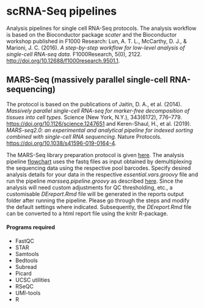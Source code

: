 # scRNA-Seq pipelines

Analysis pipelines for single cell RNA-Seq protocols. The analysis workflow is based on the Bioconductor package *scater* and the Bioconductor workshop published in F1000 Research: Lun, A. T. L., McCarthy, D. J., & Marioni, J. C. (2016). *A step-by-step workflow for low-level analysis of single-cell RNA-seq data.* F1000Research, 5(0), 2122. http://doi.org/10.12688/f1000research.9501.1.

## MARS-Seq (massively parallel single-cell RNA-sequencing)
The protocol is based on the publications of Jaitin, D. A., et al. (2014). *Massively parallel single-cell RNA-seq for marker-free decomposition of tissues into cell types.* Science (New York, N.Y.), 343(6172), 776–779. https://doi.org/10.1126/science.1247651 and Keren-Shaul, H., et al. (2019). *MARS-seq2.0: an experimental and analytical pipeline for indexed sorting combined with single-cell RNA sequencing.* Nature Protocols. https://doi.org/10.1038/s41596-019-0164-4.

The MARS-Seq library preparation protocol is given [here](https://github.com/imbforge/NGSpipe2go/blob/master/resources/MARS-Seq_protocol_Step-by-Step_MML.pdf). The analysis pipeline [flowchart](https://www.draw.io/?lightbox=1&highlight=0000ff&edit=_blank&layers=1&nav=1&title=NGSpipe2go_MARSseq_pipeline.html#R7V1bk5u4Ev41rso%2B2AWI6%2BNcczmbZHdmtrLZl5RAwibB4AD2jPPrjyQE5iLb2AMGz2SzlRgBQq1utb5utVojcDV%2FehvBxexjiLA%2FUiT0NALXI0WRgaWSf2jJOi0xDSMtmEYe4g9tCu69X5gXSrx06SEclx5MwtBPvEW50AmDADtJqQxGUfhYfswN%2FfJXF3CKawX3DvTrpV88lMx4qaxbmxvvsDed8U%2BbCqfPhs6PaRQuA%2F69IAxwemcOs2o4jfEMovCxUARuRuAqCsMk%2FTV%2FusI%2B7dasx9L3brfczZsc4SBp8sI76YM7%2B2Qm%2Fmp2Z396d3%2F77de7ccaAFfSXvC9Giu6TCi%2BRt6K963vTgN3Qfy5pUy8j1g35Jfk15f%2By1%2ByoWkKaxOrKSllnJOus72fJ3Ce%2FZHLPhzb2L%2FMuvQr9MGIPgVv2H3kkTqLwR84k0omXbhgkXKJknbYbxjOMeI2snvzK9Xy%2FUOmNTv%2FklWZ3GA%2FB5TSCyCN9Wyl2wrnnkEuJPuLDOOa%2Fc%2FZKOZFF3nB2rXCU4KdCEefVWxzOcRKtySP8rmVx1vAhlYnRY0E%2BdV42K4gmUHkh5GNimle9EQ7yg8uHWFZ%2BfUmuH6R%2F%2F%2Ftwe3cTzWX08Hb9fqxqNd5hRIYRv8S%2BHT7ebAoKfU%2B7JIySWTgNA%2Bj%2FGYYLzpDvOEnWnHlwmYSkqCAO%2BMlL%2FqWvTzR%2B9ZVXRn9fPxUv1tlFQEgtvEQvv2b10YvNa%2Bxq8x66oIqEXDqUq5THtPDW87Pm1EXv%2B3K%2ByMjn4rGV83G4jBzebSvn09%2F3X5Yflte%2F%2Fnt4%2F3D7NV79NwYmV3wwmuJkx4MWr5F2%2Fk5JirAPE29V1nHPEQthc%2BTfOmSoOgRIclmHyHUlokpWXYloVldKRJNrzCsqkY2WOIEmye4cpkk2uqNFTVISuGfokIYqBIC%2BVMjnh88%2Fvs%2FMbz%2F%2FfUiU22%2Bfvsi6PTbPRSbqjBP2Y7fMU80%2B1T3YrezLapvq1RJjM41Pb4xjxpoL8oCsLp4E08GVMrq4nEMvoD3qLbDvEfVJCi93zxTpV3dPIHubnNkoWaPk7dNVvIBBtQxSTnpJhew5jOIY%2F5xkxEzIJBWu1sWqs97PSgykG6alSxoZFCYGRDM7xA5SATR027VsMMamrRkaxiq5BLpt24qDZAdoigV123CABUxHdTEufWQWYbf0mVmSUFvrggqHcjv1ktnSnpB5ilx4c9sNiUySn5%2Fe3tOmK9OQXNh%2BaFMRgnGCCRtuM6Ji8vvjxd09IZTd3k%2FykfKxveqM5VAgBiJuHS40R8t0KyNjzHSOl0CbvF0YG8QCx64XeIkX0jHzxqZ3%2FmhzsPRPtx9CFDN1Fy%2BwwxQescMpodTqDtHSpxJ4%2FvRhIttB4kGqkWGAcuLGlGzPJbCCTTOQqHU6%2FI4guAUZfMLOMqH9XZDBLS3ZDtnbQLqyUkK6Zh3oAkMAdGWlBaArnqUF82SlCwjcX9CfRM0uiGFAiU8xSwYwzKwg9z2pwu7aOVE37kO51mWKwL%2BQlTVGG%2Fx7f4Uekzb%2BsbGilRhmlCsIXTcmIKjKhLzRzzBXrT7BZvb7awl47jNASubHxhrZYoBsA6nHYFK9qUExKJeEvschUdd4dvhEFZ4XTFOVZ4cRwtGYFJOLFKTwccEUokQGgZbfKTqB6e2RArBK%2F%2BRPLCBCed3KrvmjOZZ0iHaNCPaKJ8lTyZdSRZDI0pFsaARHQhmakiqbMjHwVVm1FRNiAMeG60imbLkQqZJiIKgoKkGNuiPJmuNqlmVrkia5BDD2gyC3Epr2UvX2odhvv7MpLc3AVl14tktGdSLF81IfOkSWSZMcJhqFCqXaU7kAFZ5StktRYodoXSusEZqgaomXFRB%2BkU9f3zDwAf117BGmkNEoTVPAxdY5pKzvqYhTDkopAiDP6XBONONlYMeLlAqCzidpL%2Fzv8yr%2B8kBIefO%2Fz%2BMvD39MCv3uCXhRb2W9RMjE%2BmO0sN4Lh%2FTLWzLOF4SIgOCuONVdZMAFuY6sSuFQCWpY%2FytpGC0UDRlang77LSiWoivPgf4Fd3EnFA9cZg5vH7v0rZA85frMI%2BgyJ2ARGTzOvATfEyVAa3yM4GLXfN0czKllzy9QDQG6E8A7sys8LO9ePfqNu8q9pQwMeP0T4%2Biz%2FZ0uvhMtT9dYXiywKivyrbBKc0zD0F3FdWVVtTRXA44MNUuxDNdFrmqPDUszoSa7wJKwjWTJcmXbtDCWVclUbaSrBG8BYlz3BKu2kJn2kHgyO8Cd9toAVEzwjp87P46exHK44KQqNauW4Y2DYcXBk7ANIydE7ZNRqVdEQFe4YhGGfnv0pLVJ74kUSW%2BIYqfaMHSpoHo%2Bpjz6oxcaiW5vkWm8Ok5lsJzbOOqFLrqK2jpVrFLpjU9wQ09kOa1KJCeLVLqcBz0zjOnj9miTHPKGzP6iP6U3zN5kI%2FCRfqkXGqepBdgWjdOCQZkpk1Rrnp60yWTSHmEwoLgzTGbMMYBgArsi6TDrbbeVohTgMzdrWjX32jftZE3kuBeYdrJpHQz7yWUB%2BR9g7uVRr7%2FNvSbmXuPAnUH52eU9wSAvwx5ka8vE5ApcbzraYRDalk7sOdWxDEfVkORAxQKuCl1Amo0NyxxDR1cNHWi6AlxFNxCUbE2FEoCSrNsmVA0DA83W%2B%2FKzb6OTmwblu79NwsYezXyuY7EZlNzHMPpBl%2FlHdJtAAKdshoxwqiYE%2BOmeLoXyxXYeeJq10g8dGiFQlEqKIIKQvhFgTNTpTv%2F6bz%2FwWTSsRwd1%2B4hFBVozxKJ35YxWeo04PTd0koWuDAad7HNGL4RTypw03wvSWUNabPBGWj5mI4Pe0wv3iIAnYz5aLti8EaTRVtt2LmQFf21C8kRBWnYj5bCols1qTx1Fajrs6U1TDJEuGbg6FCjlEWuTFYziBrGttq1JJkJABrJK9wwiKMvQNhSXTFuujvBYdmXdcB1Zl1XTwrqjaQoCBkaWjW0EFNUhvxTVsDtHTHlcYQEv7SU37bNtjzVGUBzqHiIn3UhF1fMUhSuPOnVLoYoiad%2BJOlgLWPd%2BIi%2BWOqlEueC76WuUVmFIpPQmxUIMBR3uKyr06l6%2FgbLbbzC8BWFNAg29BvLhk%2FDxXgORQVmZqLuNmsw%2BONiwSbUMpcoVtBI2Kdyi0%2Bu2rT4BUytbezI%2BNUNQfblzFFHM8mAQ1aVHhgKZrOekJxwadUUzBBQj%2FV8kpqJETqiRT7d0NMFUGjQlV3V028EImSowsa0AZAIZ27qEXHNsOsCF2JGAK9u6ogFX1aCFFRtbyNXIq%2BRJWXLoZu8eMNVectM%2B2%2FbYoV6pKg45kj9ksogbskeVNAe5UCddb5q2gh3TMV1g2bplOa6q4rFmIdXWdF1zJQNDxzVtCWLyhuI4wDQVSBCzZWq21R97dlBb4E79qSNchn0D203oK9M2KS5gZI2yTTm5FI744l2Efy69CNN7zjJOaJ%2FXVJUofKMCNweNHvVsF8Ve9Ch15sLReoeK6qG9%2BEqgInh9WFGwf7%2BdPeGNFwb1flxtOei6JfPG31dMzTZBZD%2BXRKsltIWbmI5UfcJH1my2CZI21veCH%2Bk3W53UyGPkb5fc%2BOlM0uJ8qtpr7oMiTq%2Bb%2ByK9U1HifInqT3Z1DfQtqpslJuEVS6O2%2FfKaYpVUhCKIEhcmGTrCMd%2FEJyDMGLJnw153aYfKmkTZrUq6S%2BnR1HTUJKHeeYZKYK9eRBFcFx5Y0Fkm3j7taJWcM6ouVaQirfHYKUcoI8pu98RrkZGWWV%2FnLagu5FW27aZCyt%2FaMP25MgR4OsG2ZEgIWwa0P2WPHG2DLWA4sKWp0lJP5fASslx%2F8SwvMbjb7EWNWW70yXL5bPKPDYRbHdkVzbilnI0pOQxuAasPyGdk0DODBeXpeu%2FzmqI%2FZ3pvbKLeP1zcNTZQ7zCPz1ssaJBgl6bo3aeL1L0aEwYfbouqBc50aYt2m7FH7dn2FPdt3clIneHje8ouaRPjU9FRdI2r0M18iatszdNurAbnzT2EmAqrcGRTcsf7AYy2ZByNwgSmEYGpXuJjlzRLuyT%2Fk767oqpMu6ZZGjSa1S67Jv%2FTx6PkKgxI1dBjrMVEXB9xnIzqSVJbEAJVkiflPECZm3KfYxmoB0tBQ5ZvTx6zf%2FGBJcriSxDSEYuen5fJYknVGM1gTkXmoqbEyM2fzi4V1t8aZx6OE%2BZkeEzDSWk2kU27m8TbPD%2BItSiwWZbfWzj3fCpr77C%2FwrTW0SnWTwzdLIk5AA3zMXQWAps1YDByLtVEPcLx0k92LvH3J%2BwOQZlFEX%2FzSEDAKFsVpBcho3A59%2FjqH3Nqj2iKxjFaLnwvXTfcnZ3xpAugr35U6hyI7h%2BVh%2B%2BkazgqzcGPSj%2BcDnRIkpaNs%2BHohL5PwB5bhk9nHwwdOj6zSWpYAt6BMBtSU2HuLNd7ry7VwZ4acbwfIDvaY%2F8REZz1A9knmrV7MFqtjqkjTE2fgSq2Y4PTrm9SsiZ3c7QrKM1Gtmxix1UMR3FNGyLbdRQLYkszsGRJ8ljBpmpR1KqTEQwUWYaWizQMVYAkG2mGa1hQ1fTyHssugtI4lLrN2XUbz7xg%2FY2nAv%2BWlhND%2BVsar3W7rQvS7qvcPX344PXNhBFAmjGZYX%2BBo3hyt4tVUDYdLBvINGlqd0cGwNEAQBbCpoSQA8aOKztY0lTgKgjapu7Kli3bsuZgmg1edg1Zs7GGzSGyak9fZDwTP3Y24YUfQ%2BS5VPkyoWMGBLcYRoWQwULoYb6lZRN1mBCOxTOi0PIclOkulwJxh8UYvjwwLwvD7UQxim3kABcDoOdvMxUcMXWy4Lgc2%2FAPb4BNp9EMauvbSLcsQ4DyMgTQmkUztLgi4QUujvAT0WHenPVTw8UJRLXBPN1eSn21TCdkm%2BDSsDoWTOd7dgS5IHe%2BelEh5uCFDPVUQXXdBtEBpd%2BFDPGy94CiW7qJyT1dpEN2DuLwY3LjpU19jkoUwGS9wPFR%2BoU5OhkMYXtqyXCntK8X%2BDRapUrD4WpFexFqRZUGGJubrcINwcPTzWl%2Brbpvmp6mobYez%2Fm8KJxXmy2lnfmi8SEqz42MOyp6RzXLMFjTStE4e5%2FXdbkiYd1E7%2FCJ4Fu68HZgGA97icXx0AUAgpILCwObFboO57PNHkpOx%2BHzWBFNnM88Vo3z0QRrbP3D4xev4U4Ij42G6s7sKTtUri1sOFfsx8aqxCHDlqVatr3pF296iu1paQsPVxXFieR8VEUV8mr6AC3pXo%2BP6xPxtqMcBIfcC7tZFUvKyXTDBUL%2FfHx%2FmZ5b8EDGqkQ3uP4sx0SI9EVxqQEi5p8nFeWO%2B%2FwkBMmNmJ%2F%2FjnUH%2FQDbi8okGyJmajMX3p28MzynvLJxEgBDqCKQiROShKzZh6uo4iHW56OiqmhGMYeIZozfaKYthaU1Dbno3dk3xQG%2BDNH6KlwpjTFNlJlHZAjAKYvdXTHdQ2ujH8TBlK5LnsLTRz9Jc9ySxigH65OUT2enT2pePnOAkEfpFfOcv%2F%2Bn8e6tQfh%2FdDBM%2Fw%2FBHIe5foj0sZNV0ticLF6bZxapwbF44XtJ0vVWrw2Kysg5HDm9jP1euiA8tff9XmZG1lACFevh10kEnR8DjVNMHSOUZN5I7mFdeTFN9xOzDQ87zZlBBCi1IO1G5rrIneonTHkvnMTPZif1IOdw8ywSuGatHGYC1ztM44MCh862b3EQlg603DGP96%2FXUgTBto%2FTw74RfmLLR9MSEdVgYBfDZBlRYtm5Lx7Tfewb08TtPQh1k%2BOSx58W81iy88z35a0%2FKon6wLJaliGJIVqasqy6ku4uq6XZe1bLXIe83qyWO7fUnONZZ7lyzfc7sLG1G0O%2BtuO60i4p710fpekpIVHfLHaA6HF2yEW%2BMzn10YuSWab2ZSGKn9iCi%2Fj552u%2ByOOtBtuwUX%2Fnbp1om0Sml%2FcZJkZnmyR6Xa04bkV1dJBlcuJdorLcOEBZaCH1Zb3k7e7F%2B%2FI%2BaLJLFD5WDjIekPclWz%2FOM1L88haL8sFH%2FdgaAZyn0yeZHVfUpqBOIO4aWkCeKx9zoNN0%2F9opbaUw9OXJnTxJl7qnv4bcSuWIVp61q61yNEHT%2Baw7Gw5YPaqxZk5kmtWutFl0QGrMhvONEnuFrmI1s8D7y9sxoF0dLyJvhyU3BGRZoozeT1DN9QHban%2FHt%2FA3XXnlHUIn%2FNTFyKZ6Mvx%2FoPAxGGXZNkanWWnNsgVQEg5ebbWKDDif1VbDrFh5mjmpr0Cdcr31nfTBnX0yE381u7M%2Fvbu%2F%2Ffbr3Xj7cmtNuqg2Fs42VQeTKppU%2FsRTCjA30ptWV5tU7K2TCs%2FpWWCTMP8mnUsqRbU0oFvTforkoqxXWxANAnwq%2B96VumCoAsFoI02CUArqh37adISPNsm6GnjA94%2B6LvpOFKEu8n6rXfXdc1b89CrWLHhcs%2B7cFLKOFZkhcE7lNLBj%2Bs9ic%2B71hju9Y8ojgeQh7roupEtWGg7NbEt66%2BJ1yuWonfL9elejhN1yhotR3F9%2Bm66r7BiPr23haWdnvNqVl8E2rMcloU7mGLPhHNNGxnWhLuszEbWXev1vw4rbbJBBSK%2FAGVYTTwXUJ3QxBNI7Es%2FtGZlzr%2Fr7hPSnIz7glzF0GbNNNVza8lx9r8bEVDJ3RG82Zt0nfx0maXpoSD2BadgboknZKdAQRXSwAI5XxLQ8Yn8v01rIhv7V8j88eO9v7Pv7p3Adrj98%2FfzP641Z3uNkFnZWUx9zlmJ%2BOD5mnqud%2BQ7%2BpNnlG2dkCBdrRnL8g36CJaZP91Ln8zkvzKb1Dh3Ocy%2Bm1gIMcLik15wq5srK%2Fc6K0PO8nZ9n53hWsxjaHVnoT%2Bl2FnZtzxFHB2kWcvEXy6jJ5og%2BcpkJu1CwH2KXVjp9iNGuVjdyZy0jf31J9zHhZP%2FI2UhHepWkW53A9dg6sOcPGGqWWjk8S82C1YveL1Afa8BowV8oTj0g9Tu0Tn%2B85vbsJU3m4o7SnDTc1%2F3yz7%2Ft5Mjj57H8uTvEWtnkDbjXp%2Bkmb0XXKuLWwQncytnkLTm18hDrWqUPSaoe3gqsww57VVXlOZLU2Ki4WiYQwUXS2JjISooZlSI8D1fUH8CqYj4cnraJpxHIK%2B4hD5PDKdwV07I3t9ZJLYsathEMkK1wp5pAAAwxO1zWxgHHfibEmJgPNfgzb5x0hmGgzxLv6r4cVZYFEVttBYKSS6ItkqLWJWN29jFEVKHe%2FB8%3D) uses the fastq files as input obtained by demultiplexing the sequencing data using the respective pool barcodes. Specify desired analysis details for your data in the respective *essential.vars.groovy* file and run the pipeline *marsseq.pipeline.groovy* as described [here](https://github.com/imbforge/NGSpipe2go/blob/master/README.md). Since the analysis will need custom adjustments for QC thresholding, etc., a customisable *DEreport.Rmd* file will be generated in the reports output folder after running the pipeline. Please go through the steps and modify the default settings where indicated. Subsequently, the *DEreport.Rmd* file can be converted to a html report file using the knitr R-package.

#### Programs required ####
- FastQC
- STAR
- Samtools
- Bedtools
- Subread
- Picard
- UCSC utilities
- RSeQC
- UMI-tools
- R


